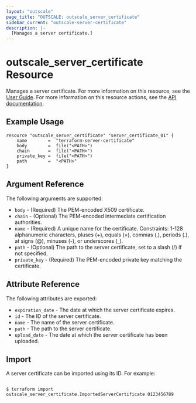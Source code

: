 ```yaml
---
layout: "outscale"
page_title: "OUTSCALE: outscale_server_certificate"
sidebar_current: "outscale-server-certificate"
description: |-
  [Manages a server certificate.]
---
```


# outscale_server_certificate Resource

Manages a server certificate.
For more information on this resource, see the [User Guide](https://docs.outscale.com/en/userguide/About-Server-Certificates-in-EIM.html).
For more information on this resource actions, see the [API documentation](https://docs.outscale.com/api#3ds-outscale-api-servercertificate).

## Example Usage

```hcl
resource "outscale_server_certificate" "server_certificate_01" { 
    name        =  "terraform-server-certificate"
    body        =  file("<PATH>")
    chain       =  file("<PATH>")
    private_key =  file("<PATH>")
    path        =  "<PATH>"
}
```


## Argument Reference

The following arguments are supported:

* `body` - (Required) The PEM-encoded X509 certificate.
* `chain` - (Optional) The PEM-encoded intermediate certification authorities.
* `name` - (Required) A unique name for the certificate. Constraints: 1-128 alphanumeric characters, pluses (+), equals (=), commas (,), periods (.), at signs (@), minuses (-), or underscores (_).
* `path` - (Optional) The path to the server certificate, set to a slash (/) if not specified.
* `private_key` - (Required) The PEM-encoded private key matching the certificate.

## Attribute Reference

The following attributes are exported:

* `expiration_date` - The date at which the server certificate expires.
* `id` - The ID of the server certificate.
* `name` - The name of the server certificate.
* `path` - The path to the server certificate.
* `upload_date` - The date at which the server certificate has been uploaded.

## Import

A server certificate can be imported using its ID. For example:

```console

$ terraform import outscale_server_certificate.ImportedServerCertificate 0123456789

```